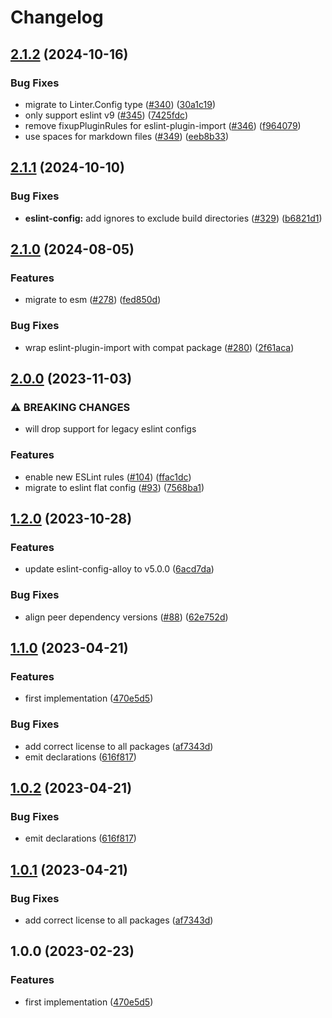 # Changelog

## [2.1.2](https://github.com/abinnovision/js-commons/compare/eslint-config-base-v2.1.1...eslint-config-base-v2.1.2) (2024-10-16)


### Bug Fixes

* migrate to Linter.Config type ([#340](https://github.com/abinnovision/js-commons/issues/340)) ([30a1c19](https://github.com/abinnovision/js-commons/commit/30a1c19c3a2f4c2b94e6086486951145b399e15d))
* only support eslint v9 ([#345](https://github.com/abinnovision/js-commons/issues/345)) ([7425fdc](https://github.com/abinnovision/js-commons/commit/7425fdc9c2d8912988697ab07b9a8f42d96786d4))
* remove fixupPluginRules for eslint-plugin-import ([#346](https://github.com/abinnovision/js-commons/issues/346)) ([f964079](https://github.com/abinnovision/js-commons/commit/f9640791b8f811fb1bbe12b3544872ea25a77d16))
* use spaces for markdown files ([#349](https://github.com/abinnovision/js-commons/issues/349)) ([eeb8b33](https://github.com/abinnovision/js-commons/commit/eeb8b335916602b55ca02cfdea352bc296fa7ffb))

## [2.1.1](https://github.com/abinnovision/js-commons/compare/eslint-config-base-v2.1.0...eslint-config-base-v2.1.1) (2024-10-10)


### Bug Fixes

* **eslint-config:** add ignores to exclude build directories ([#329](https://github.com/abinnovision/js-commons/issues/329)) ([b6821d1](https://github.com/abinnovision/js-commons/commit/b6821d167217de9baa33475bc8fa90cb48bf5153))

## [2.1.0](https://github.com/abinnovision/js-commons/compare/eslint-config-base-v2.0.0...eslint-config-base-v2.1.0) (2024-08-05)


### Features

* migrate to esm ([#278](https://github.com/abinnovision/js-commons/issues/278)) ([fed850d](https://github.com/abinnovision/js-commons/commit/fed850d979f7ba83fae75adadcfd0024f2acd242))


### Bug Fixes

* wrap eslint-plugin-import with compat package ([#280](https://github.com/abinnovision/js-commons/issues/280)) ([2f61aca](https://github.com/abinnovision/js-commons/commit/2f61aca45ccfb248868815906d87d4be6656dcf5))

## [2.0.0](https://github.com/abinnovision/js-commons/compare/eslint-config-base-v1.2.0...eslint-config-base-v2.0.0) (2023-11-03)


### ⚠ BREAKING CHANGES

* will drop support for legacy eslint configs

### Features

* enable new ESLint rules ([#104](https://github.com/abinnovision/js-commons/issues/104)) ([ffac1dc](https://github.com/abinnovision/js-commons/commit/ffac1dc4bc2c6794c2f7d1bd1ec72542e20cd06d))
* migrate to eslint flat config ([#93](https://github.com/abinnovision/js-commons/issues/93)) ([7568ba1](https://github.com/abinnovision/js-commons/commit/7568ba1782f912357e18619ab3e4e56a0c738a1c))

## [1.2.0](https://github.com/abinnovision/js-commons/compare/eslint-config-base-v1.1.0...eslint-config-base-v1.2.0) (2023-10-28)


### Features

* update eslint-config-alloy to v5.0.0 ([6acd7da](https://github.com/abinnovision/js-commons/commit/6acd7dacca62218dc3b72611dae6b0154ba16388))


### Bug Fixes

* align peer dependency versions ([#88](https://github.com/abinnovision/js-commons/issues/88)) ([62e752d](https://github.com/abinnovision/js-commons/commit/62e752d625fd3f454a50c58119f52fa4bbba297d))

## [1.1.0](https://github.com/abinnovision/js-commons/compare/eslint-config-base-v1.0.2...eslint-config-base-v1.1.0) (2023-04-21)

### Features

- first implementation ([470e5d5](https://github.com/abinnovision/js-commons/commit/470e5d591bd711b5d793037c946bf56883d5acf3))

### Bug Fixes

- add correct license to all packages ([af7343d](https://github.com/abinnovision/js-commons/commit/af7343dbdb93329a0321a369f81e9b37da9068fa))
- emit declarations ([616f817](https://github.com/abinnovision/js-commons/commit/616f817ca7701e160325e1e81d633df345244cc3))

## [1.0.2](https://github.com/abinnovision/js-commons/compare/eslint-config-base-v1.0.1...eslint-config-base-v1.0.2) (2023-04-21)

### Bug Fixes

- emit declarations ([616f817](https://github.com/abinnovision/js-commons/commit/616f817ca7701e160325e1e81d633df345244cc3))

## [1.0.1](https://github.com/abinnovision/js-commons/compare/eslint-config-base-v1.0.0...eslint-config-base-v1.0.1) (2023-04-21)

### Bug Fixes

- add correct license to all packages ([af7343d](https://github.com/abinnovision/js-commons/commit/af7343dbdb93329a0321a369f81e9b37da9068fa))

## 1.0.0 (2023-02-23)

### Features

- first implementation ([470e5d5](https://github.com/abinnovision/eslint-config/commit/470e5d591bd711b5d793037c946bf56883d5acf3))
